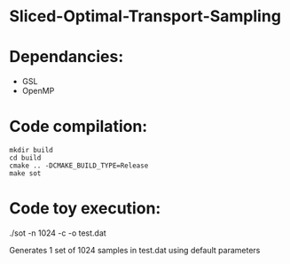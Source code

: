 # Sliced-Optimal-Transport-Sampling

Dependancies:
=============
 + GSL
 + OpenMP

Code compilation:
=================

    mkdir build
    cd build
    cmake .. -DCMAKE_BUILD_TYPE=Release
    make sot


Code toy execution:
===================

./sot -n 1024 -c -o test.dat

Generates 1 set of 1024 samples in test.dat using default parameters
